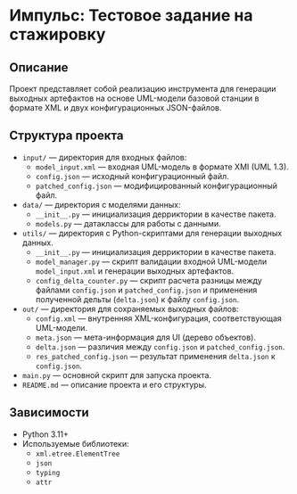 # Импульс: Тестовое задание на стажировку

## Описание

Проект представляет собой реализацию инструмента для генерации выходных артефактов на основе UML-модели базовой станции в формате XML и двух конфигурационных JSON-файлов.

## Структура проекта
- `input/` — директория для входных файлов:
  - `model_input.xml` — входная UML-модель в формате XMI (UML 1.3).
  - `config.json` — исходный конфигурационный файл.
  - `patched_config.json` — модифицированный конфигурационный файл.
- `data/` — директория с моделями данных:
  - `__init__.py` — инициализация дерриктории в качестве пакета.
  - `models.py` — датаклассы для работы с данными.
- `utils/` — директория с Python-скриптами для генерации выходных данных.
  - `__init__.py` — инициализация дерриктории в качестве пакета.
  - `model_manager.py` — скрипт валидации входной UML-модели `model_input.xml` и генерации выходных артефактов.
  - `config_delta_counter.py` — скрипт расчета разницы между файлами `config.json` и `patched_config.json` и применения полученной дельты (`delta.json`) к файлу `config.json`. 
- `out/` — директория для сохраняемых выходных файлов:
  - `config.xml` — внутренняя XML-конфигурация, соответствующая UML-модели.
  - `meta.json` — мета-информация для UI (дерево объектов).
  - `delta.json` — различия между `config.json` и `patched_config.json`.
  - `res_patched_config.json` — результат применения `delta.json` к `config.json`.
- `main.py` — основной скрипт для запуска проекта.
- `README.md` — описание проекта и его структуры.

## Зависимости
- Python 3.11+
- Используемые библиотеки:
  - `xml.etree.ElementTree`
  - `json`
  - `typing`
  - `attr`